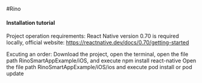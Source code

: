 #Rino

#### Installation tutorial

Project operation requirements:
React Native version 0.70 is required locally, official website: https://reactnative.dev/docs/0.70/getting-started

Excuting an order:
Download the project, open the terminal, open the file path RinoSmartAppExample/iOS, and execute npm install react-native
Open the file path RinoSmartAppExample/iOS/ios and execute pod install or pod update
